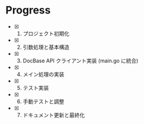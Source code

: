# Progress

- [x] 1. プロジェクト初期化
- [x] 2. 引数処理と基本構造
- [x] 3. DocBase API クライアント実装 (main.go に統合)
- [x] 4. メイン処理の実装
- [x] 5. テスト実装
- [x] 6. 手動テストと調整
- [x] 7. ドキュメント更新と最終化
